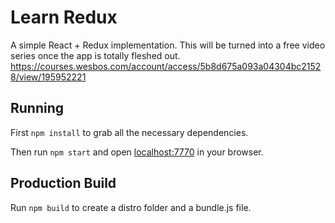 # Learn Redux

A simple React + Redux implementation. This will be turned into a free video series once the app is totally fleshed out.
https://courses.wesbos.com/account/access/5b8d675a093a04304bc21528/view/195952221

## Running

First `npm install` to grab all the necessary dependencies. 

Then run `npm start` and open <localhost:7770> in your browser.

## Production Build

Run `npm build` to create a distro folder and a bundle.js file.
